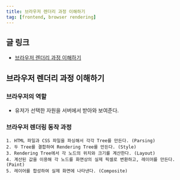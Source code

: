 ```yaml
---
title: 브라우저 렌더리 과정 이해하기
tag: [frontend, browser rendering]
---
```

## 글 링크
- [브라우저 렌더리 과정 이해하기](https://tecoble.techcourse.co.kr/post/2021-10-24-browser-rendering/)

## 브라우저 렌더리 과정 이해하기
### 브라우저의 역할
- 유저가 선택한 자원을 서버에서 받아와 보여준다.

### 브라우저 렌더링 동작 과정
```
1. HTML 파일과 CSS 파일을 파싱해서 각각 Tree를 만든다. (Parsing)
2. 두 Tree를 결합하여 Rendering Tree를 만든다. (Style)
3. Rendering Tree에서 각 노드의 위치와 크기를 계산한다. (Layout)
4. 계산된 값을 이용해 각 노드를 화면상의 실제 픽셀로 변환하고, 레이어를 만든다. (Paint)
5. 레이어를 합성하여 실제 화면에 나타낸다. (Composite)
```
